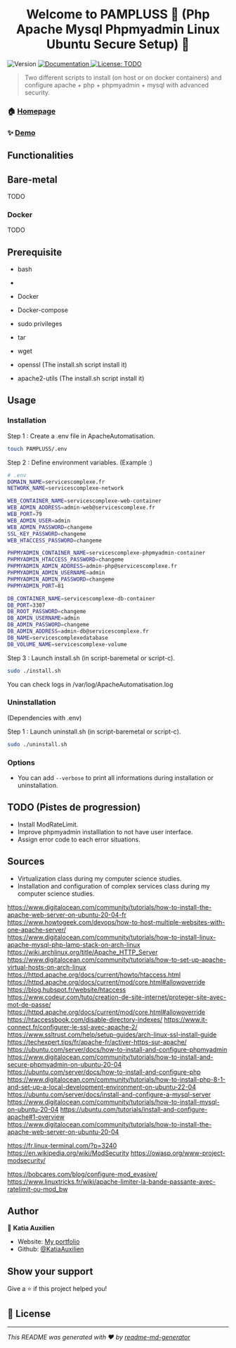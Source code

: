 <h1 align="center">Welcome to PAMPLUSS 🍋 (Php Apache Mysql Phpmyadmin Linux Ubuntu Secure Setup) 👋</h1>
<p>
  <img alt="Version" src="https://img.shields.io/badge/version-1-blue.svg?cacheSeconds=2592000" />
  <a href="TODO" target="_blank">
    <img alt="Documentation" src="https://img.shields.io/badge/documentation-yes-brightgreen.svg" />
  </a>
  <a href="TODO" target="_blank">
    <img alt="License: TODO" src="https://img.shields.io/badge/License-TODO-yellow.svg" />
  </a>
</p>

> Two different scripts to install (on host or on docker containers) and configure apache + php + phpmyadmin + mysql with advanced security.

### 🏠 [Homepage](https://github.com/KatiaAuxilien/ApacheAutomatisation)

### ✨ [Demo](https://katiaauxilien.github.io/projets/) 

## Functionalities

## Bare-metal

TODO

### Docker

TODO

## Prerequisite
- bash
- 
- Docker
- Docker-compose
- sudo privileges
- tar
- wget

- openssl (The install.sh script install it)
- apache2-utils (The install.sh script install it)

## Usage

### Installation

Step 1 : Create a .env file in ApacheAutomatisation.
```sh
touch PAMPLUSS/.env
```

Step 2 : Define environment variables. (Example :)
```sh
# .env
DOMAIN_NAME=servicescomplexe.fr
NETWORK_NAME=servicescomplexe-network

WEB_CONTAINER_NAME=servicescomplexe-web-container
WEB_ADMIN_ADDRESS=admin-web@servicescomplexe.fr
WEB_PORT=79
WEB_ADMIN_USER=admin
WEB_ADMIN_PASSWORD=changeme
SSL_KEY_PASSWORD=changeme
WEB_HTACCESS_PASSWORD=changeme

PHPMYADMIN_CONTAINER_NAME=servicescomplexe-phpmyadmin-container
PHPMYADMIN_HTACCESS_PASSWORD=changeme
PHPMYADMIN_ADMIN_ADDRESS=admin-php@servicescomplexe.fr
PHPMYADMIN_ADMIN_USERNAME=admin
PHPMYADMIN_ADMIN_PASSWORD=changeme
PHPMYADMIN_PORT=81

DB_CONTAINER_NAME=servicescomplexe-db-container
DB_PORT=3307
DB_ROOT_PASSWORD=changeme
DB_ADMIN_USERNAME=admin
DB_ADMIN_PASSWORD=changeme
DB_ADMIN_ADDRESS=admin-db@servicescomplexe.fr
DB_NAME=servicescomplexedatabase
DB_VOLUME_NAME=servicescomplexe-volume
```

Step 3 : Launch install.sh (in script-baremetal or script-c).
```sh
sudo ./install.sh
```

You can check logs in /var/log/ApacheAutomatisation.log

### Uninstallation

(Dependencies with .env)

Step 1 : Launch uninstall.sh (in script-baremetal or script-c).
```sh
sudo ./uninstall.sh
```

### Options

- You can add `--verbose` to print all informations during installation or uninstallation.


## TODO (Pistes de progression)

- Install ModRateLimit.
- Improve phpmyadmin installlation to not have user interface.
- Assign error code to each error situations.

## Sources

- Virtualization class  during my computer science studies.
- Installation and configuration of complex services class during my computer science studies.

https://www.digitalocean.com/community/tutorials/how-to-install-the-apache-web-server-on-ubuntu-20-04-fr
https://www.howtogeek.com/devops/how-to-host-multiple-websites-with-one-apache-server/
https://www.digitalocean.com/community/tutorials/how-to-install-linux-apache-mysql-php-lamp-stack-on-arch-linux
https://wiki.archlinux.org/title/Apache_HTTP_Server
https://www.digitalocean.com/community/tutorials/how-to-set-up-apache-virtual-hosts-on-arch-linux
https://httpd.apache.org/docs/current/howto/htaccess.html
https://httpd.apache.org/docs/current/mod/core.html#allowoverride
https://blog.hubspot.fr/website/htaccess
https://www.codeur.com/tuto/creation-de-site-internet/proteger-site-avec-mot-de-passe/
https://httpd.apache.org/docs/current/mod/core.html#allowoverride
https://htaccessbook.com/disable-directory-indexes/
https://www.it-connect.fr/configurer-le-ssl-avec-apache-2/
https://www.ssltrust.com/help/setup-guides/arch-linux-ssl-install-guide
https://techexpert.tips/fr/apache-fr/activer-https-sur-apache/
https://ubuntu.com/server/docs/how-to-install-and-configure-phpmyadmin
https://www.digitalocean.com/community/tutorials/how-to-install-and-secure-phpmyadmin-on-ubuntu-20-04
https://ubuntu.com/server/docs/how-to-install-and-configure-php
https://www.digitalocean.com/community/tutorials/how-to-install-php-8-1-and-set-up-a-local-development-environment-on-ubuntu-22-04
https://ubuntu.com/server/docs/install-and-configure-a-mysql-server
https://www.digitalocean.com/community/tutorials/how-to-install-mysql-on-ubuntu-20-04
https://ubuntu.com/tutorials/install-and-configure-apache#1-overview
https://www.digitalocean.com/community/tutorials/how-to-install-the-apache-web-server-on-ubuntu-20-04

https://fr.linux-terminal.com/?p=3240
https://en.wikipedia.org/wiki/ModSecurity
https://owasp.org/www-project-modsecurity/

https://bobcares.com/blog/configure-mod_evasive/
https://www.linuxtricks.fr/wiki/apache-limiter-la-bande-passante-avec-ratelimit-ou-mod_bw

## Author

👤 **Katia Auxilien**

* Website: [My portfolio](https://katiaauxilien.github.io/projets.html)
* Github: [@KatiaAuxilien](https://github.com/KatiaAuxilien)
<!-- * LinkedIn: [@TODO](https://linkedin.com/in/TODO) -->

<!--## 🤝 Contributing-->

<!--Contributions, issues and feature requests are welcome!<br />Feel free to check [issues page](https://github.com/KatiaAuxilien/ApacheAutomatisation/issues). -->

## Show your support

Give a ⭐️ if this project helped you!

## 📝 License

<!-- Copyright © 2024 [Katia Auxilien](https://github.com/KatiaAuxilien).<br /> -->
<!-- This project is [TODO](TODO) licensed. -->

***
_This README was generated with ❤️ by [readme-md-generator](https://github.com/kefranabg/readme-md-generator)_
